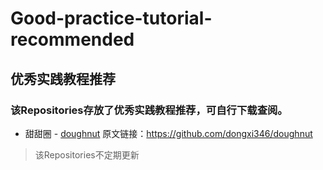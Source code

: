 # Good-practice-tutorial-recommended
## 优秀实践教程推荐
### 该Repositories存放了优秀实践教程推荐，可自行下载查阅。
- 甜甜圈 - [doughnut](https://github.com/TencentCloudBase/Good-practice-tutorial-recommended/tree/master/doughnut)
原文链接：https://github.com/dongxi346/doughnut

>该Repositories不定期更新
